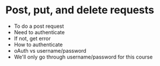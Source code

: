 # Post, put, and delete requests

- To do a post request
- Need to authenticate
- If not, get error
- How to authenticate
- oAuth vs username/password
- We'll only go through username/password for this course